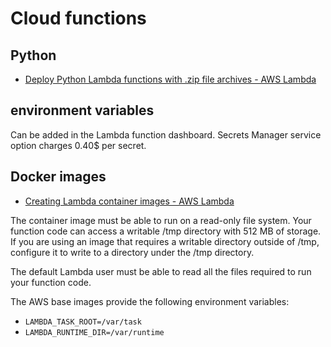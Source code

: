 # Cloud functions

## Python

- [Deploy Python Lambda functions with .zip file archives - AWS Lambda](https://docs.aws.amazon.com/lambda/latest/dg/python-package.html)

## environment variables

Can be added in the Lambda function dashboard. Secrets Manager service option charges 0.40$ per secret.

## Docker images

- [Creating Lambda container images - AWS Lambda](https://docs.aws.amazon.com/lambda/latest/dg/images-create.html)

The container image must be able to run on a read-only file system. Your function code can access a writable /tmp
directory with 512 MB of storage. If you are using an image that requires a writable directory outside of /tmp,
configure it to write to a directory under the /tmp directory.

The default Lambda user must be able to read all the files required to run your function code.

The AWS base images provide the following environment variables:

- `LAMBDA_TASK_ROOT=/var/task`
- `LAMBDA_RUNTIME_DIR=/var/runtime`
